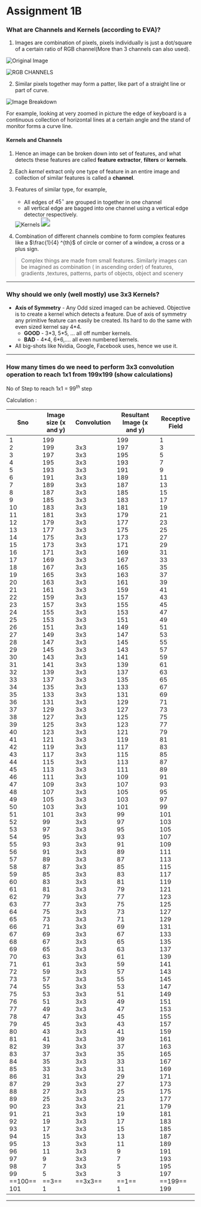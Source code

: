 # Assignment 1B

### What are Channels and Kernels (according to EVA)?

1. Images are combination of pixels, pixels individually is just a dot/square of a certain ratio of RGB channel(More than 3 channels can also used). 

![Original Image](https://2.bp.blogspot.com/-tkggOOkYd00/Voln4EZhHrI/AAAAAAAAAVg/s81ocGoNFcc/s400/mandrill.png)

![RGB CHANNELS](https://4.bp.blogspot.com/-kAtLMhm4lCM/VolnvzNgtdI/AAAAAAAAAVY/EMESzQKQdYo/s640/mandrill_rgb.png)

2. Similar pixels together may form a patter, like part of a straight line or part of curve.

<img src="https://upload.wikimedia.org/wikipedia/commons/2/2b/Pixel-example.png" alt="Image Breakdown"  />

For example, looking at very zoomed in picture the edge of keyboard is a continuous collection of horizontal lines at a certain angle and the stand of monitor forms a curve line. 



#### Kernels and Channels

1. Hence an image can be broken down into set of features, and what detects these features are called **feature extractor**, **filters** or **kernels**.

2. Each *kernel* extract only one type of feature in an entire image and collection of similar features is called a **channel**.

3. Features of similar type, for example, 

   - All edges of $45^\circ$ are grouped in together in one channel
   - all vertical edge are bagged into one channel using a  vertical edge detector respectively.

   <img src="https://qph.fs.quoracdn.net/main-qimg-4bfdf63a4c5b24590f0deec9673eaee5-c" alt="Kernels"  />

   <img src="https://wiki.tum.de/download/thumbnails/23572254/filter%20levels.png?version=1&amp;modificationDate=1485348352200&amp;api=v2" style="zoom: 150%;" />

4. Combination of different channels combine to form complex features like a $\frac{1}{4} ^{th}$ of circle or  corner of a window, a cross or a plus sign.

> Complex things are made from small features. Similarly images can be imagined as combination ( in ascending order) of features, gradients ,textures,  patterns, parts of objects, object and scenery 

---

### Why should we only (well mostly) use 3x3 Kernels?

- **Axis of Symmetry**  - Any Odd sized imaged can be achieved. Objective is to create a kernel which detects a feature.  Due of axis of symmetry any primitive feature can easily be created. Its hard to do the same with even sized kernel say 4*4. 
  - **GOOD** - 3*3, 5\*5, ... all off number kernels.
  - **BAD** - 4*4, 6\*6,.... all even numbered kernels.
- All big-shots like Nvidia, Google, Facebook uses, hence we use it.

---

### How many times do we need to perform 3x3 convolution operation to reach 1x1 from 199x199 (show calculations)


No of Step to reach 1x1  = $99^{th}$ step

Calculation :

| Sno                                                          | Image size (x and y)                                         | Convolution                                                  | Resultant Image (x and y)                                    | Receptive Field                                              |
| ------------------------------------------------------------ | ------------------------------------------------------------ | ------------------------------------------------------------ | ------------------------------------------------------------ | ------------------------------------------------------------ |
| 1<br/>2<br/>3<br/>4<br/>5<br/>6<br/>7<br/>8<br/>9<br/>10<br/>11<br/>12<br/>13<br/>14<br/>15<br/>16<br/>17<br/>18<br/>19<br/>20<br/>21<br/>22<br/>23<br/>24<br/>25<br/>26<br/>27<br/>28<br/>29<br/>30<br/>31<br/>32<br/>33<br/>34<br/>35<br/>36<br/>37<br/>38<br/>39<br/>40<br/>41<br/>42<br/>43<br/>44<br/>45<br/>46<br/>47<br/>48<br/>49<br/>50<br/>51<br/>52<br/>53<br/>54<br/>55<br/>56<br/>57<br/>58<br/>59<br/>60<br/>61<br/>62<br/>63<br/>64<br/>65<br/>66<br/>67<br/>68<br/>69<br/>70<br/>71<br/>72<br/>73<br/>74<br/>75<br/>76<br/>77<br/>78<br/>79<br/>80<br/>81<br/>82<br/>83<br/>84<br/>85<br/>86<br/>87<br/>88<br/>89<br/>90<br/>91<br/>92<br/>93<br/>94<br/>95<br/>96<br/>97<br/>98<br/>99<br/>==100==<br/>101 | 199<br/>199<br/>197<br/>195<br/>193<br/>191<br/>189<br/>187<br/>185<br/>183<br/>181<br/>179<br/>177<br/>175<br/>173<br/>171<br/>169<br/>167<br/>165<br/>163<br/>161<br/>159<br/>157<br/>155<br/>153<br/>151<br/>149<br/>147<br/>145<br/>143<br/>141<br/>139<br/>137<br/>135<br/>133<br/>131<br/>129<br/>127<br/>125<br/>123<br/>121<br/>119<br/>117<br/>115<br/>113<br/>111<br/>109<br/>107<br/>105<br/>103<br/>101<br/>99<br/>97<br/>95<br/>93<br/>91<br/>89<br/>87<br/>85<br/>83<br/>81<br/>79<br/>77<br/>75<br/>73<br/>71<br/>69<br/>67<br/>65<br/>63<br/>61<br/>59<br/>57<br/>55<br/>53<br/>51<br/>49<br/>47<br/>45<br/>43<br/>41<br/>39<br/>37<br/>35<br/>33<br/>31<br/>29<br/>27<br/>25<br/>23<br/>21<br/>19<br/>17<br/>15<br/>13<br/>11<br/>9<br/>7<br/>5<br/>==3==<br/>1 | 3x3<br/>3x3<br/>3x3<br/>3x3<br/>3x3<br/>3x3<br/>3x3<br/>3x3<br/>3x3<br/>3x3<br/>3x3<br/>3x3<br/>3x3<br/>3x3<br/>3x3<br/>3x3<br/>3x3<br/>3x3<br/>3x3<br/>3x3<br/>3x3<br/>3x3<br/>3x3<br/>3x3<br/>3x3<br/>3x3<br/>3x3<br/>3x3<br/>3x3<br/>3x3<br/>3x3<br/>3x3<br/>3x3<br/>3x3<br/>3x3<br/>3x3<br/>3x3<br/>3x3<br/>3x3<br/>3x3<br/>3x3<br/>3x3<br/>3x3<br/>3x3<br/>3x3<br/>3x3<br/>3x3<br/>3x3<br/>3x3<br/>3x3<br/>3x3<br/>3x3<br/>3x3<br/>3x3<br/>3x3<br/>3x3<br/>3x3<br/>3x3<br/>3x3<br/>3x3<br/>3x3<br/>3x3<br/>3x3<br/>3x3<br/>3x3<br/>3x3<br/>3x3<br/>3x3<br/>3x3<br/>3x3<br/>3x3<br/>3x3<br/>3x3<br/>3x3<br/>3x3<br/>3x3<br/>3x3<br/>3x3<br/>3x3<br/>3x3<br/>3x3<br/>3x3<br/>3x3<br/>3x3<br/>3x3<br/>3x3<br/>3x3<br/>3x3<br/>3x3<br/>3x3<br/>3x3<br/>3x3<br/>3x3<br/>3x3<br/>3x3<br/>3x3<br/>3x3<br/>3x3<br/>==3x3== | 199<br/>197<br/>195<br/>193<br/>191<br/>189<br/>187<br/>185<br/>183<br/>181<br/>179<br/>177<br/>175<br/>173<br/>171<br/>169<br/>167<br/>165<br/>163<br/>161<br/>159<br/>157<br/>155<br/>153<br/>151<br/>149<br/>147<br/>145<br/>143<br/>141<br/>139<br/>137<br/>135<br/>133<br/>131<br/>129<br/>127<br/>125<br/>123<br/>121<br/>119<br/>117<br/>115<br/>113<br/>111<br/>109<br/>107<br/>105<br/>103<br/>101<br/>99<br/>97<br/>95<br/>93<br/>91<br/>89<br/>87<br/>85<br/>83<br/>81<br/>79<br/>77<br/>75<br/>73<br/>71<br/>69<br/>67<br/>65<br/>63<br/>61<br/>59<br/>57<br/>55<br/>53<br/>51<br/>49<br/>47<br/>45<br/>43<br/>41<br/>39<br/>37<br/>35<br/>33<br/>31<br/>29<br/>27<br/>25<br/>23<br/>21<br/>19<br/>17<br/>15<br/>13<br/>11<br/>9<br/>7<br/>5<br/>3<br/>==1==<br/>1 | 1<br/>3<br/>5<br/>7<br/>9<br/>11<br/>13<br/>15<br/>17<br/>19<br/>21<br/>23<br/>25<br/>27<br/>29<br/>31<br/>33<br/>35<br/>37<br/>39<br/>41<br/>43<br/>45<br/>47<br/>49<br/>51<br/>53<br/>55<br/>57<br/>59<br/>61<br/>63<br/>65<br/>67<br/>69<br/>71<br/>73<br/>75<br/>77<br/>79<br/>81<br/>83<br/>85<br/>87<br/>89<br/>91<br/>93<br/>95<br/>97<br/>99<br/>101<br/>103<br/>105<br/>107<br/>109<br/>111<br/>113<br/>115<br/>117<br/>119<br/>121<br/>123<br/>125<br/>127<br/>129<br/>131<br/>133<br/>135<br/>137<br/>139<br/>141<br/>143<br/>145<br/>147<br/>149<br/>151<br/>153<br/>155<br/>157<br/>159<br/>161<br/>163<br/>165<br/>167<br/>169<br/>171<br/>173<br/>175<br/>177<br/>179<br/>181<br/>183<br/>185<br/>187<br/>189<br/>191<br/>193<br/>195<br/>197<br/>==199==<br/>199 |

---

